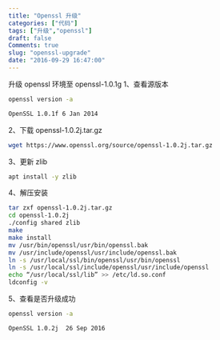 ```yaml
---
title: "Openssl 升级"
categories: ["代码"]
tags: ["升级","openssl"]
draft: false
Comments: true
slug: "openssl-upgrade"
date: "2016-09-29 16:47:00"
---
```


升级 openssl 环境至 openssl-1.0.1g
1、查看源版本
```bash
openssl version -a
```

```bash
OpenSSL 1.0.1f 6 Jan 2014
```

2、下载 openssl-1.0.2j.tar.gz
```bash
wget https://www.openssl.org/source/openssl-1.0.2j.tar.gz
```
3、更新 zlib
```bash
apt install -y zlib
```
4、解压安装
```bash
tar zxf openssl-1.0.2j.tar.gz
cd openssl-1.0.2j
./config shared zlib
make
make install
mv /usr/bin/openssl/usr/bin/openssl.bak
mv /usr/include/openssl/usr/include/openssl.bak
ln -s /usr/local/ssl/bin/openssl/usr/bin/openssl
ln -s /usr/local/ssl/include/openssl/usr/include/openssl
echo “/usr/local/ssl/lib” >> /etc/ld.so.conf
ldconfig -v
```

5、查看是否升级成功

```bash
openssl version -a
```

```bash
OpenSSL 1.0.2j  26 Sep 2016
```

